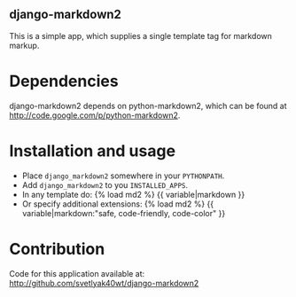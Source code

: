 django-markdown2
----------------

This is a simple app, which supplies a single template tag for
markdown markup.

Dependencies
============

django-markdown2 depends on python-markdown2, which can be found
at http://code.google.com/p/python-markdown2.

Installation and usage
======================

* Place `django_markdown2` somewhere in your `PYTHONPATH`.
* Add `django_markdown2` to you `INSTALLED_APPS`.
* In any template do:
    {% load md2 %}
    {{ variable|markdown }}
* Or specify additional extensions:
    {% load md2 %}
    {{ variable|markdown:"safe, code-friendly, code-color" }}

Contribution
============

Code for this application available at:
http://github.com/svetlyak40wt/django-markdown2

